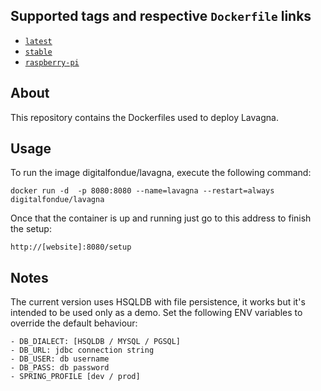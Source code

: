 ## Supported tags and respective `Dockerfile` links ##

-	[`latest`](https://github.com/digitalfondue/lavagna-docker/blob/master/Dockerfile)
-	[`stable`](https://github.com/digitalfondue/lavagna-docker/blob/stable/Dockerfile)
-	[`raspberry-pi`](https://github.com/digitalfondue/lavagna-docker/blob/raspberry-pi/Dockerfile)

## About ##

This repository contains the Dockerfiles used to deploy Lavagna.

## Usage ##

To run the image digitalfondue/lavagna, execute the following command:

```
docker run -d  -p 8080:8080 --name=lavagna --restart=always digitalfondue/lavagna
```

Once that the container is up and running just go to this address to finish the setup:

```
http://[website]:8080/setup
```

## Notes ##

The current version uses HSQLDB with file persistence, it works but it's intended to be used only as a demo.
Set the following ENV variables to override the default behaviour:

    - DB_DIALECT: [HSQLDB / MYSQL / PGSQL]
    - DB_URL: jdbc connection string 
    - DB_USER: db username
    - DB_PASS: db password
    - SPRING_PROFILE [dev / prod]